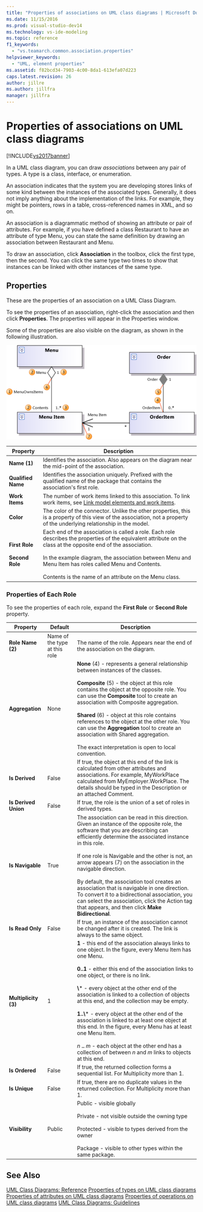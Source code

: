 ```yaml
---
title: "Properties of associations on UML class diagrams | Microsoft Docs"
ms.date: 11/15/2016
ms.prod: visual-studio-dev14
ms.technology: vs-ide-modeling
ms.topic: reference
f1_keywords:
  - "vs.teamarch.common.association.properties"
helpviewer_keywords:
  - "UML, element properties"
ms.assetid: f82bcd34-7903-4c00-8da1-613efa07d223
caps.latest.revision: 26
author: jillre
ms.author: jillfra
manager: jillfra
---
```

# Properties of associations on UML class diagrams
[!INCLUDE[vs2017banner](../includes/vs2017banner.md)]

In a UML class diagram, you can draw *associations* between any pair of types. A type is a class, interface, or enumeration.

 An association indicates that the system you are developing stores links of some kind between the instances of the associated types. Generally, it does not imply anything about the implementation of the links. For example, they might be pointers, rows in a table, cross-referenced names in XML, and so on.

 An association is a diagrammatic method of showing an attribute or pair of attributes. For example, if you have defined a class Restaurant to have an attribute of type Menu, you can state the same definition by drawing an association between Restaurant and Menu.

 To draw an association, click **Association** in the toolbox, click the first type, then the second. You can click the same type two times to show that instances can be linked with other instances of the same type.

## Properties
 These are the properties of an association on a UML Class Diagram.

 To see the properties of an association, right-click the association and then click **Properties**. The properties will appear in the Properties window.

 Some of the properties are also visible on the diagram, as shown in the following illustration.

 ![Properties on assocations](../modeling/media/uml-classprop.png "UML_ClassProp")

|**Property**|Description|
|------------------|-----------------|
|**Name (1)**|Identifies the association. Also appears on the diagram near the mid-point of the association.|
|**Qualified Name**|Identifies the association uniquely. Prefixed with the qualified name of the package that contains the association's first role.|
|**Work Items**|The number of work items linked to this association. To link work items, see [Link model elements and work items](../modeling/link-model-elements-and-work-items.md).|
|**Color**|The color of the connector. Unlike the other properties, this is a property of this view of the association, not a property of the underlying relationship in the model.|
|**First Role**<br /><br /> **Second Role**|Each end of the association is called a role. Each role describes the properties of the equivalent attribute on the class at the opposite end of the association.<br /><br /> In the example diagram, the association between Menu and Menu Item has roles called Menu and Contents.<br /><br /> Contents is the name of an attribute on the Menu class.|

### Properties of Each Role
 To see the properties of each role, expand the **First Role** or **Second Role** property.

|     **Property**     |          **Default**          |                                                                                                                                                                                                                                                                                                                                        Description                                                                                                                                                                                                                                                                                                                                         |
|----------------------|-------------------------------|--------------------------------------------------------------------------------------------------------------------------------------------------------------------------------------------------------------------------------------------------------------------------------------------------------------------------------------------------------------------------------------------------------------------------------------------------------------------------------------------------------------------------------------------------------------------------------------------------------------------------------------------------------------------------------------------|
|  **Role Name (2)**   | Name of the type at this role |                                                                                                                                                                                                                                                                                                       The name of the role. Appears near the end of the association on the diagram.                                                                                                                                                                                                                                                                                                        |
|   **Aggregation**    |             None              |                                                                        **None** (4) - represents a general relationship between instances of the classes.<br /><br /> **Composite** (5) - the object at this role contains the object at the opposite role. You can use the **Composite** tool to create an association with Composite aggregation.<br /><br /> **Shared** (6) - object at this role contains references to the object at the other role. You can use the **Aggregation** tool to create an association with Shared aggregation.<br /><br /> The exact interpretation is open to local convention.                                                                         |
|    **Is Derived**    |             False             |                                                                                                                                                                                                                          If true, the object at this end of the link is calculated from other attributes and associations. For example, MyWorkPlace calculated from MyEmployer.WorkPlace. The details should be typed in the Description or an attached Comment.                                                                                                                                                                                                                           |
| **Is Derived Union** |             False             |                                                                                                                                                                                                                                                                                                             If true, the role is the union of a set of roles in derived types.                                                                                                                                                                                                                                                                                                             |
|   **Is Navigable**   |             True              |                                                 The association can be read in this direction. Given an instance of the opposite role, the software that you are describing can efficiently determine the associated instance in this role.<br /><br /> If one role is Navigable and the other is not, an arrow appears (7) on the association in the navigable direction.<br /><br /> By default, the association tool creates an association that is navigable in one direction. To convert it to a bidirectional association, you can select the association, click the Action tag that appears, and then click **Make Bidirectional**.                                                 |
|   **Is Read Only**   |             False             |                                                                                                                                                                                                                                                                                   If true, an instance of the association cannot be changed after it is created. The link is always to the same object.                                                                                                                                                                                                                                                                                    |
| **Multiplicity (3)** |               1               | **1** - this end of the association always links to one object. In the figure, every Menu Item has one Menu.<br /><br /> **0..1** - either this end of the association links to one object, or there is no link.<br /><br /> **\\**\* - every object at the other end of the association is linked to a collection of objects at this end, and the collection may be empty.<br /><br /> **1..\\**\* - every object at the other end of the association is linked to at least one object at this end. In the figure, every Menu has at least one Menu Item.<br /><br /> *n* **..** *m* - each object at the other end has a collection of between *n* and *m* links to objects at this end. |
|    **Is Ordered**    |             False             |                                                                                                                                                                                                                                                                                                  If true, the returned collection forms a sequential list. For Multiplicity more than 1.                                                                                                                                                                                                                                                                                                   |
|    **Is Unique**     |             False             |                                                                                                                                                                                                                                                                                              If true, there are no duplicate values in the returned collection. For Multiplicity more than 1.                                                                                                                                                                                                                                                                                              |
|    **Visibility**    |            Public             |                                                                                                                                                                                                                                 Public - visible globally<br /><br /> Private - not visible outside the owning type<br /><br /> Protected - visible to types derived from the owner<br /><br /> Package - visible to other types within the same package.                                                                                                                                                                                                                                  |

## See Also
 [UML Class Diagrams: Reference](../modeling/uml-class-diagrams-reference.md)
 [Properties of types on UML class diagrams](../modeling/properties-of-types-on-uml-class-diagrams.md)
 [Properties of attributes on UML class diagrams](../modeling/properties-of-attributes-on-uml-class-diagrams.md)
 [Properties of operations on UML class diagrams](../modeling/properties-of-operations-on-uml-class-diagrams.md)
 [UML Class Diagrams: Guidelines](../modeling/uml-class-diagrams-guidelines.md)
